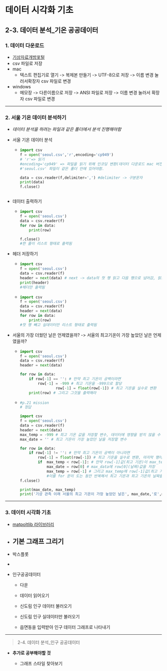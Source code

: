 # 데이터 시각화 기초



## **2-3. 데이터 분석_기온 공공데이터**

### 1. 데이터 다운로드

- [기상자료개방포털](https://data.kma.go.kr/)
- csv 파일로 저장
- mac 
  - 텍스트 편집기로 열기 -> 복제본 만들기 -> UTF-8으로 저장 -> 이름 변경 눌러서확장자 csv 파일로 변경
- windows
  - 메모장 -> 다른이름으로 저장 -> ANSI 파일로 저장 -> 이름 변경 눌러서 확장자 csv 파일로 변경

---



### 2. 서울 기온 데이터 분석하기

- *데이터 분석을 하려는 파일과 같은 폴더에서 분석 진행해야함*

- 서울 기온 데이터 분석

  - ````python
    import csv 
    f = open('seoul.csv','r',encoding='cp949') 
    # 'r'=> 읽기 
    #encoding='cp949' => 파일을 읽기 위해 인코딩 변환(데이터 다운로드 mac 버전 실행 -> 삭제해도 오류 없음) 
    #'seoul.csv' 파일이 같은 폴더 안에 있어야함.
    
    data = csv.reader(f,delimiter=',') #delimiter -> 구분문자
    print(data)    
    f.close()

  

- 데이터 출력하기

  - ````python
    import csv 
    f = open('seoul.csv')
    data = csv.reader(f)
    for row in data:
        print(row)
    
    f.close()
    #한 줄이 리스트 형태로 출력됨
    ````



- 헤더 저장하기

  - ```python
    import csv 
    f = open('seoul.csv')
    data = csv.reader(f)
    header = next(data) # next -> data의 첫 행 읽고 다음 행으로 넘어감, 읽은 행을 header에 담은 것
    print(header)
    #헤더만 출력됨
    ```

  - ```python
    import csv 
    f = open('seoul.csv')
    data = csv.reader(f)
    header = next(data)
    for row in data:
        print(row)
    #첫 행 빼고 실데이터만 리스트 형태로 출력됨
    ```



- 서울의 가장 더웠던 날은 언제였을까? -> 서울의 최고기온이 가장 높았던 날은 언제였을까?

  - ````python
    import csv
    f = open('seoul.csv')
    data = csv.reader(f)
    header = next(data)
    
    for row in data:
        if row[-1] == '': # 만약 최고 기온이 공백이라면
            row[-1] = -999 # 최고 기온을 -999으로 할당
    				row[-1] = float(row[-1]) # 최고 기온을 실수로 변환
        print(row) # 그리고 그것을 출력해라
    ````

  - ````python
    #p.21 mission
    # 정답
    
    import csv 
    f = open('seoul.csv')
    data = csv.reader(f)
    header = next(data)
    max_temp = -999 # 최고 기온 값을 저장할 변수, 데이터에 영향을 받지 않을 수 있는 값(아주 작은 값)으로 설정
    max_date = '' # 최고 기온이 가장 높았던 날을 저장할 변수
    
    for row in data:
        if row[-1] != '': # 만약 최고 기온이 공백이 아니라면
            row[-1] = float(row[-1]) # 최고 기온을 실수로 변환, 마지막 행이기 때문에 인덱스 [-1]로 설정 [4]도 가능
            if  max_temp < row[-1]: # 만약 row[-1]값(최고 기온)이 max_temp 보다 크다면  
                max_date = row[0] # max_data에 row[0](날짜)값을 저장
                max_temp = row[-1] # 그리고 max_temp에 row[-1]값(최고 기온)을 저장
                #이를 for 문이 도는 동안 반복해서 최고 기온과 최고 기온의 날짜를 출력
    f.close()
    
    print(max_date, max_temp)
    print('기상 관측 이래 서울의 최고 기온이 가장 높았던 날은', max_date,'로',max_temp,'도 였습니다.')
    ````

---



### 3.  데이터 시각화 기초

- [matpoltlib 라이브러리](http://matplotlib.org)
- 기본 그래프 그리기
  - 

- 박스플롯

- 

- 인구공공데이터 

  - 다운

  - 데이터 읽어오기

  - 신도림 인구 데이터 불러오기

  - 신도림 인구 실데이터만 불러오기

  - 읍면동을 입력받아 인구 데이터 그래프로 나타내기

    

---



> 2-4. 데이터 분석_인구 공공데이터



- **추가로 공부해야할 것**

  - 그래프 스타일 찾아보기

    